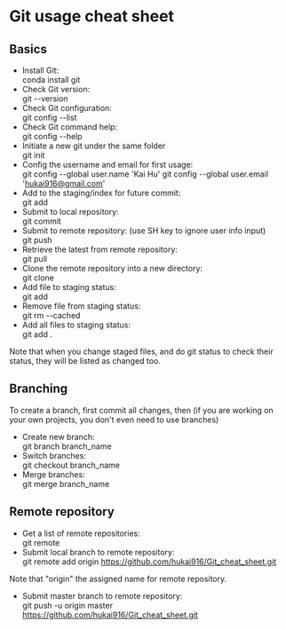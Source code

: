 # Git usage cheat sheet
## Basics
* Install Git:<br>
conda install git
* Check Git version:<br>
git --version
* Check Git configuration:<br>
git config --list
* Check Git command help:<br>
git config --help
* Initiate a new git under the same folder<br>
git init
* Config the username and email for first usage:<br>
git config --global user.name 'Kai Hu'
git config --global user.email 'hukai916@gmail.com'
* Add to the staging/index for future commit:<br>
git add
* Submit to local repository:<br>
git commit
* Submit to remote repository: (use SH key to ignore user info input)<br>
git push
* Retrieve the latest from remote repository:<br>
git pull
* Clone the remote repository into a new directory:<br>
git clone
* Add file to staging status:<br>
git add
* Remove file from staging status:<br>
git rm --cached <file>
* Add all files to staging status:<br>
git add .

Note that when you change staged files, and do git status to check their status, they will be listed as changed too.

## Branching
To create a branch, first commit all changes, then (if you are working on your own projects, you don't even need to use branches)<br>
* Create new branch:<br>
git branch branch_name
* Switch branches:<br>
git checkout branch_name
* Merge branches:<br>
git merge branch_name

## Remote repository
* Get a list of remote repositories:<br>
git remote
* Submit local branch to remote repository:<br>
git remote add origin https://github.com/hukai916/Git_cheat_sheet.git

Note that "origin" the assigned name for remote repository.

* Submit master branch to remote repository:<br>
git push -u origin master https://github.com/hukai916/Git_cheat_sheet.git

